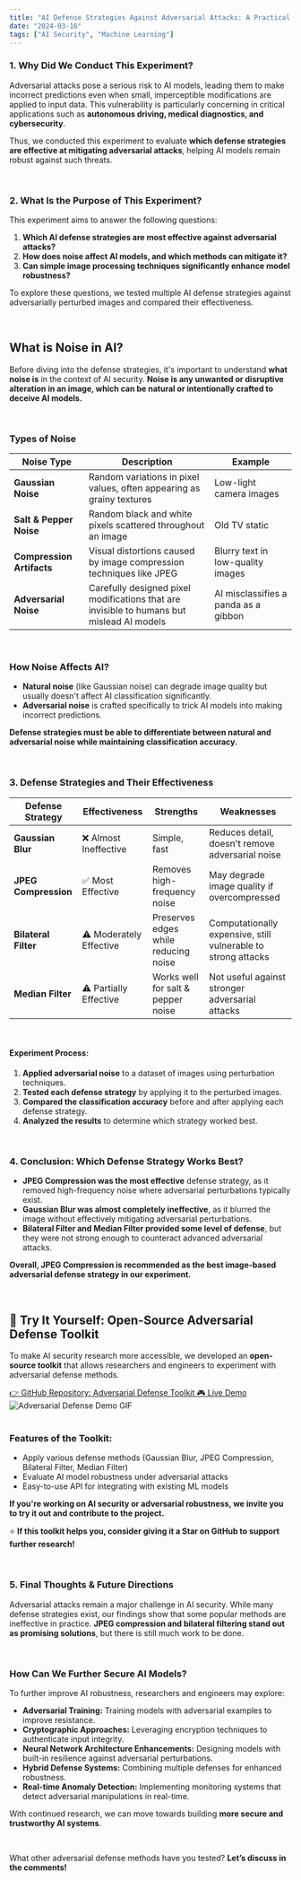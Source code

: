 ```yaml
---
title: "AI Defense Strategies Against Adversarial Attacks: A Practical Comparison"
date: "2024-03-16"
tags: ["AI Security", "Machine Learning"]
---
```



### **1. Why Did We Conduct This Experiment?**
Adversarial attacks pose a serious risk to AI models, leading them to make incorrect predictions even when small, imperceptible modifications are applied to input data. This vulnerability is particularly concerning in critical applications such as **autonomous driving, medical diagnostics, and cybersecurity**.

Thus, we conducted this experiment to evaluate **which defense strategies are effective at mitigating adversarial attacks**, helping AI models remain robust against such threats.


<br>  

### **2. What Is the Purpose of This Experiment?**
This experiment aims to answer the following questions:
1. **Which AI defense strategies are most effective against adversarial attacks?**
2. **How does noise affect AI models, and which methods can mitigate it?**
3. **Can simple image processing techniques significantly enhance model robustness?**

To explore these questions, we tested multiple AI defense strategies against adversarially perturbed images and compared their effectiveness.


<br>  

## **What is Noise in AI?**
Before diving into the defense strategies, it's important to understand **what noise is** in the context of AI security. **Noise is any unwanted or disruptive alteration in an image, which can be natural or intentionally crafted to deceive AI models.**

<br>

### **Types of Noise**
| Noise Type | Description | Example |
|-----------|------------|---------|
| **Gaussian Noise** | Random variations in pixel values, often appearing as grainy textures | Low-light camera images |
| **Salt & Pepper Noise** | Random black and white pixels scattered throughout an image | Old TV static |
| **Compression Artifacts** | Visual distortions caused by image compression techniques like JPEG | Blurry text in low-quality images |
| **Adversarial Noise** | Carefully designed pixel modifications that are invisible to humans but mislead AI models | AI misclassifies a panda as a gibbon |

<br>

### **How Noise Affects AI?**
- **Natural noise** (like Gaussian noise) can degrade image quality but usually doesn't affect AI classification significantly.
- **Adversarial noise** is crafted specifically to trick AI models into making incorrect predictions.

**Defense strategies must be able to differentiate between natural and adversarial noise while maintaining classification accuracy.**


<br>  

### **3. Defense Strategies and Their Effectiveness**

| Defense Strategy | Effectiveness | Strengths | Weaknesses |
|-----------------|--------------|-----------|------------|
| **Gaussian Blur** | ❌ Almost Ineffective | Simple, fast | Reduces detail, doesn't remove adversarial noise |
| **JPEG Compression** | ✅ Most Effective | Removes high-frequency noise | May degrade image quality if overcompressed |
| **Bilateral Filter** | ⚠️ Moderately Effective | Preserves edges while reducing noise | Computationally expensive, still vulnerable to strong attacks |
| **Median Filter** | ⚠️ Partially Effective | Works well for salt & pepper noise | Not useful against stronger adversarial attacks |

<br>

#### **Experiment Process:**
1. **Applied adversarial noise** to a dataset of images using perturbation techniques.
2. **Tested each defense strategy** by applying it to the perturbed images.
3. **Compared the classification accuracy** before and after applying each defense strategy.
4. **Analyzed the results** to determine which strategy worked best.

<br>  

### **4. Conclusion: Which Defense Strategy Works Best?**
- **JPEG Compression was the most effective** defense strategy, as it removed high-frequency noise where adversarial perturbations typically exist.
- **Gaussian Blur was almost completely ineffective**, as it blurred the image without effectively mitigating adversarial perturbations.
- **Bilateral Filter and Median Filter provided some level of defense**, but they were not strong enough to counteract advanced adversarial attacks.

**Overall, JPEG Compression is recommended as the best image-based adversarial defense strategy in our experiment.**  

<br>  

## 🔗 Try It Yourself: Open-Source Adversarial Defense Toolkit
To make AI security research more accessible, we developed an **open-source toolkit** that allows researchers and engineers to experiment with adversarial defense methods.

<!-- 👉 [GitHub Repository: Adversarial Defense Toolkit](https://github.com/52147/adversarial-defense-toolkit)  
🎮 [Live Demo](https://adversarial-defense-frontend.vercel.app/)  

![gif image](https://media1.giphy.com/media/v1.Y2lkPTc5MGI3NjExb2N0NjdsaTBsc3lydXEyazh2cW1wcTV6b3VyNzh5MW1qaGw5ZHBpbiZlcD12MV9pbnRlcm5hbF9naWZfYnlfaWQmY3Q9Zw/JxSwE2azrSfXMfGuOc/giphy.gif)   -->

<div className="flex flex-col space-y-2">
  <a 
    href="https://github.com/52147/adversarial-defense-toolkit" 
    className="text-blue-500 hover:underline text-lg"
  >
    👉 GitHub Repository: Adversarial Defense Toolkit
  </a>
  <a 
    href="https://adversarial-defense-frontend.vercel.app/" 
    className="text-blue-500 hover:underline text-lg"
  >
    🎮 Live Demo
  </a>
</div>

<div className="mt-4">
  <img 
    src="https://media1.giphy.com/media/v1.Y2lkPTc5MGI3NjExb2N0NjdsaTBsc3lydXEyazh2cW1wcTV6b3VyNzh5MW1qaGw5ZHBpbiZlcD12MV9pbnRlcm5hbF9naWZfYnlfaWQmY3Q9Zw/JxSwE2azrSfXMfGuOc/giphy.gif" 
    alt="Adversarial Defense Demo GIF" 
    className="w-full max-w-xl mx-auto"
  />
</div>

<br> 
 

### **Features of the Toolkit:**
- Apply various defense methods (Gaussian Blur, JPEG Compression, Bilateral Filter, Median Filter)
- Evaluate AI model robustness under adversarial attacks
- Easy-to-use API for integrating with existing ML models

**If you're working on AI security or adversarial robustness, we invite you to try it out and contribute to the project.**

⭐ **If this toolkit helps you, consider giving it a Star on GitHub to support further research!**

<br>  

### **5. Final Thoughts & Future Directions**
Adversarial attacks remain a major challenge in AI security. While many defense strategies exist, our findings show that some popular methods are ineffective in practice. **JPEG compression and bilateral filtering stand out as promising solutions**, but there is still much work to be done.

<br> 


### **How Can We Further Secure AI Models?**
To further improve AI robustness, researchers and engineers may explore:
- **Adversarial Training:** Training models with adversarial examples to improve resistance.
- **Cryptographic Approaches:** Leveraging encryption techniques to authenticate input integrity.
- **Neural Network Architecture Enhancements:** Designing models with built-in resilience against adversarial perturbations.
- **Hybrid Defense Systems:** Combining multiple defenses for enhanced robustness.
- **Real-time Anomaly Detection:** Implementing monitoring systems that detect adversarial manipulations in real-time.

With continued research, we can move towards building **more secure and trustworthy AI systems**. 

<br> 

What other adversarial defense methods have you tested? **Let’s discuss in the comments!** 

